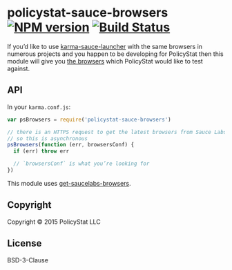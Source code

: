 # policystat-sauce-browsers [![NPM version](https://badge.fury.io/js/policystat-sauce-browsers.svg)](http://badge.fury.io/js/policystat-sauce-browsers)  [![Build Status](https://travis-ci.org/PolicyStat/policystat-sauce-browsers.svg)](https://travis-ci.org/PolicyStat/policystat-sauce-browsers) 

If you’d like to use [karma-sauce-launcher](https://www.npmjs.com/package/karma-sauce-launcher)
with the same browsers in numerous projects and you happen to be developing for PolicyStat
then this module will give you [the browsers](./lib/browsers-definition.js) which
PolicyStat would like to test against.

## API

In your `karma.conf.js`:
```js
var psBrowsers = require('policystat-sauce-browsers')

// there is an HTTPS request to get the latest browsers from Sauce Labs
// so this is asynchronous
psBrowsers(function (err, browsersConf) {
  if (err) throw err

  // `browsersConf` is what you’re looking for
})
```

This module uses [get-saucelabs-browsers](https://www.npmjs.com/package/get-saucelabs-browsers).

## Copyright

Copyright © 2015 PolicyStat LLC

## License

BSD-3-Clause
